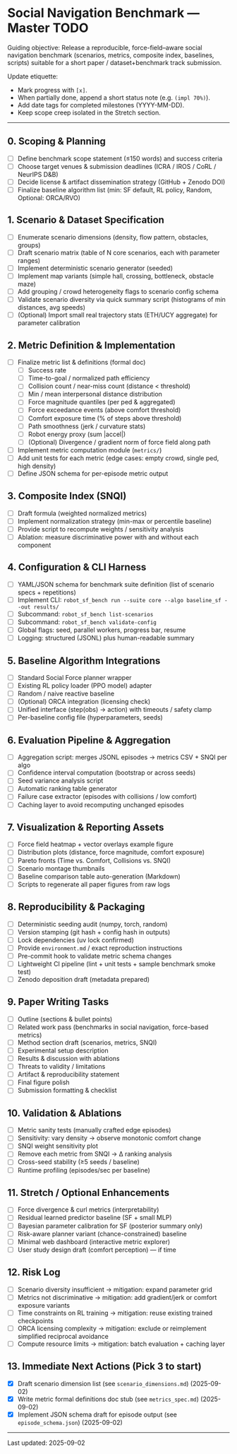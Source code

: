 # Social Navigation Benchmark — Master TODO

Guiding objective: Release a reproducible, force-field–aware social navigation benchmark (scenarios, metrics, composite index, baselines, scripts) suitable for a short paper / dataset+benchmark track submission.

Update etiquette:
- Mark progress with `[x]`.
- When partially done, append a short status note (e.g. `(impl 70%)`).
- Add date tags for completed milestones (YYYY-MM-DD).
- Keep scope creep isolated in the Stretch section.

---
## 0. Scoping & Planning
- [ ] Define benchmark scope statement (≤150 words) and success criteria
- [ ] Choose target venues & submission deadlines (ICRA / IROS / CoRL / NeurIPS D&B)
- [ ] Decide license & artifact dissemination strategy (GitHub + Zenodo DOI)
- [ ] Finalize baseline algorithm list (min: SF default, RL policy, Random, Optional: ORCA/RVO)

## 1. Scenario & Dataset Specification
- [ ] Enumerate scenario dimensions (density, flow pattern, obstacles, groups)
- [ ] Draft scenario matrix (table of N core scenarios, each with parameter ranges)
- [ ] Implement deterministic scenario generator (seeded)
- [ ] Implement map variants (simple hall, crossing, bottleneck, obstacle maze)
- [ ] Add grouping / crowd heterogeneity flags to scenario config schema
- [ ] Validate scenario diversity via quick summary script (histograms of min distances, avg speeds)
- [ ] (Optional) Import small real trajectory stats (ETH/UCY aggregate) for parameter calibration

## 2. Metric Definition & Implementation
- [ ] Finalize metric list & definitions (formal doc)
	- [ ] Success rate
	- [ ] Time-to-goal / normalized path efficiency
	- [ ] Collision count / near-miss count (distance < threshold)
	- [ ] Min / mean interpersonal distance distribution
	- [ ] Force magnitude quantiles (per ped & aggregated)
	- [ ] Force exceedance events (above comfort threshold)
	- [ ] Comfort exposure time (% of steps above threshold)
	- [ ] Path smoothness (jerk / curvature stats)
	- [ ] Robot energy proxy (sum |accel|)
	- [ ] (Optional) Divergence / gradient norm of force field along path
- [ ] Implement metric computation module (`metrics/`)
- [ ] Add unit tests for each metric (edge cases: empty crowd, single ped, high density)
- [ ] Define JSON schema for per-episode metric output

## 3. Composite Index (SNQI)
- [ ] Draft formula (weighted normalized metrics)
- [ ] Implement normalization strategy (min-max or percentile baseline)
- [ ] Provide script to recompute weights / sensitivity analysis
- [ ] Ablation: measure discriminative power with and without each component

## 4. Configuration & CLI Harness
- [ ] YAML/JSON schema for benchmark suite definition (list of scenario specs + repetitions)
- [ ] Implement CLI: `robot_sf_bench run --suite core --algo baseline_sf --out results/` 
- [ ] Subcommand: `robot_sf_bench list-scenarios`
- [ ] Subcommand: `robot_sf_bench validate-config`
- [ ] Global flags: seed, parallel workers, progress bar, resume
- [ ] Logging: structured (JSONL) plus human-readable summary

## 5. Baseline Algorithm Integrations
- [ ] Standard Social Force planner wrapper
- [ ] Existing RL policy loader (PPO model) adapter
- [ ] Random / naive reactive baseline
- [ ] (Optional) ORCA integration (licensing check)
- [ ] Unified interface (step(obs) -> action) with timeouts / safety clamp
- [ ] Per-baseline config file (hyperparameters, seeds)

## 6. Evaluation Pipeline & Aggregation
- [ ] Aggregation script: merges JSONL episodes -> metrics CSV + SNQI per algo
- [ ] Confidence interval computation (bootstrap or across seeds)
- [ ] Seed variance analysis script
- [ ] Automatic ranking table generator
- [ ] Failure case extractor (episodes with collisions / low comfort)
- [ ] Caching layer to avoid recomputing unchanged episodes

## 7. Visualization & Reporting Assets
- [ ] Force field heatmap + vector overlays example figure
- [ ] Distribution plots (distance, force magnitude, comfort exposure)
- [ ] Pareto fronts (Time vs. Comfort, Collisions vs. SNQI)
- [ ] Scenario montage thumbnails
- [ ] Baseline comparison table auto-generation (Markdown)
- [ ] Scripts to regenerate all paper figures from raw logs

## 8. Reproducibility & Packaging
- [ ] Deterministic seeding audit (numpy, torch, random)
- [ ] Version stamping (git hash + config hash in outputs)
- [ ] Lock dependencies (uv lock confirmed)
- [ ] Provide `environment.md` / exact reproduction instructions
- [ ] Pre-commit hook to validate metric schema changes
- [ ] Lightweight CI pipeline (lint + unit tests + sample benchmark smoke test)
- [ ] Zenodo deposition draft (metadata prepared)

## 9. Paper Writing Tasks
- [ ] Outline (sections & bullet points)
- [ ] Related work pass (benchmarks in social navigation, force-based metrics)
- [ ] Method section draft (scenarios, metrics, SNQI)
- [ ] Experimental setup description
- [ ] Results & discussion with ablations
- [ ] Threats to validity / limitations
- [ ] Artifact & reproducibility statement
- [ ] Final figure polish
- [ ] Submission formatting & checklist

## 10. Validation & Ablations
- [ ] Metric sanity tests (manually crafted edge episodes)
- [ ] Sensitivity: vary density → observe monotonic comfort change
- [ ] SNQI weight sensitivity plot
- [ ] Remove each metric from SNQI → Δ ranking analysis
- [ ] Cross-seed stability (≥5 seeds / baseline)
- [ ] Runtime profiling (episodes/sec per baseline)

## 11. Stretch / Optional Enhancements
- [ ] Force divergence & curl metrics (interpretability)
- [ ] Residual learned predictor baseline (SF + small MLP)
- [ ] Bayesian parameter calibration for SF (posterior summary only)
- [ ] Risk-aware planner variant (chance-constrained) baseline
- [ ] Minimal web dashboard (interactive metric explorer)
- [ ] User study design draft (comfort perception) — if time

## 12. Risk Log
- [ ] Scenario diversity insufficient → mitigation: expand parameter grid
- [ ] Metrics not discriminative → mitigation: add gradient/jerk or comfort exposure variants
- [ ] Time constraints on RL training → mitigation: reuse existing trained checkpoints
- [ ] ORCA licensing complexity → mitigation: exclude or reimplement simplified reciprocal avoidance
- [ ] Compute resource limits → mitigation: batch evaluation + caching layer

## 13. Immediate Next Actions (Pick 3 to start)
- [x] Draft scenario dimension list (see `scenario_dimensions.md`) (2025-09-02)
- [x] Write metric formal definitions doc stub (see `metrics_spec.md`) (2025-09-02)
- [x] Implement JSON schema draft for episode output (see `episode_schema.json`) (2025-09-02)

---
Last updated: 2025-09-02

